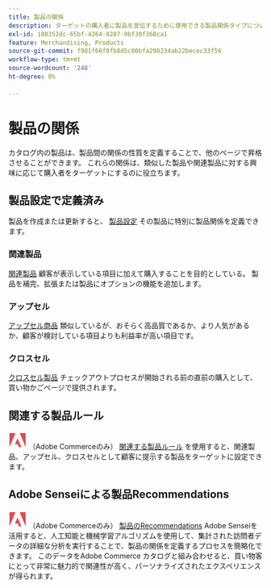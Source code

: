 ```yaml
---
title: 製品の関係
description: ターゲットの購入者に製品を宣伝するために使用できる製品関係タイプについて説明します。
exl-id: 180352dc-65bf-4264-8287-9bf30f368ca1
feature: Merchandising, Products
source-git-commit: f9d1f66f8fb8d5c00bfa298234ab22becec33f56
workflow-type: tm+mt
source-wordcount: '248'
ht-degree: 0%

---
```


# 製品の関係

カタログ内の製品は、製品間の関係の性質を定義することで、他のページで昇格させることができます。 これらの関係は、類似した製品や関連製品に対する興味に応じて購入者をターゲットにするのに役立ちます。

## 製品設定で定義済み

製品を作成または更新すると、 [製品設定](../catalog/product-create.md#product-settings) その製品に特別に製品関係を定義できます。

### 関連製品

[関連製品](../catalog/related-products-up-sells-cross-sells.md#related-products) 顧客が表示している項目に加えて購入することを目的としている。 製品を補完、拡張または製品にオプションの機能を追加します。

### アップセル

[アップセル商品](../catalog/related-products-up-sells-cross-sells.md#up-sells) 類似しているが、おそらく高品質であるか、より人気があるか、顧客が検討している項目よりも利益率が高い項目です。

### クロスセル

[クロスセル製品](../catalog/related-products-up-sells-cross-sells.md#cross-sells) チェックアウトプロセスが開始される前の直前の購入として、買い物かごページで提供されます。

## 関連する製品ルール

![Adobe Commerce](../assets/adobe-logo.svg) （Adobe Commerceのみ） [関連する製品ルール](product-related-rules.md) を使用すると、関連製品、アップセル、クロスセルとして顧客に提示する製品をターゲットに設定できます。

## Adobe Senseiによる製品Recommendations

![Adobe Commerce](../assets/adobe-logo.svg) （Adobe Commerceのみ） [製品のRecommendations](https://experienceleague.adobe.com/docs/commerce-merchant-services/product-recommendations/overview.html) Adobe Senseiを活用すると、人工知能と機械学習アルゴリズムを使用して、集計された訪問者データの詳細な分析を実行することで、製品の関係を定義するプロセスを簡略化できます。 このデータをAdobe Commerce カタログと組み合わせると、買い物客にとって非常に魅力的で関連性が高く、パーソナライズされたエクスペリエンスが得られます。
